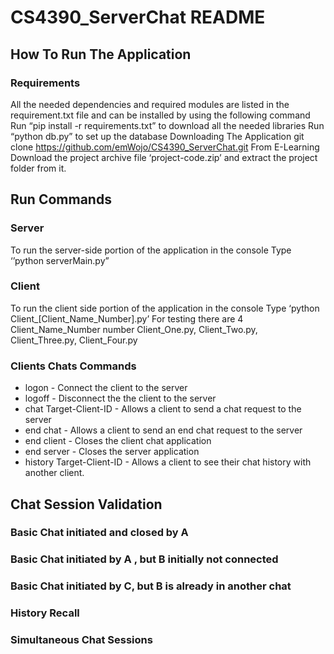 # CS4390_ServerChat README
## How To Run The Application
### Requirements
All the needed dependencies and required modules  are listed in the requirement.txt file and can be installed by using the following command
Run “pip  install -r requirements.txt” to download all the needed libraries
Run “python db.py” to set up the database
Downloading The Application
git clone https://github.com/emWojo/CS4390_ServerChat.git
From E-Learning
Download the project archive file ‘project-code.zip’ and extract the project folder from it.
## Run Commands  
### Server
To run the server-side portion of the application in the console
Type ‘’python serverMain.py”
### Client
To run the client side portion of the application in the console
Type ‘python Client_[Client_Name_Number].py’
For testing there are 4 Client_Name_Number number
Client_One.py, Client_Two.py, Client_Three.py, Client_Four.py

### Clients Chats Commands
<ul>
<li>logon - Connect the client to the server </li>
<li>logoff - Disconnect the the client to the server </li>
<li>chat Target-Client-ID - Allows a client to send a chat request to the server </li>
<li>end chat  - Allows a client to send an end chat request to the server </li>
<li>end client - Closes the client chat application </li>
<li>end server - Closes the server application </li>
<li>history Target-Client-ID - Allows a client to see their chat history with another client. </li>
</ul>

## Chat Session Validation

### Basic Chat initiated and closed by A

### Basic Chat initiated by A , but B initially not connected

### Basic Chat initiated by C, but B is already in another chat  

### History Recall

### Simultaneous Chat Sessions
